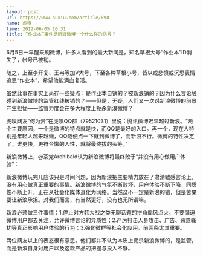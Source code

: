 ```yaml
---
layout: post
url: https://www.huxiu.com/article/898
name: 虎嗅
time: 2012-06-05 10:31
title: “作业本”事件是新浪微博一个什么样的信号？
---
```

6月5日一早醒来刷微博，许多人看到的最大新闻是，知名草根大号“作业本”ID消失了，帐号已被销。

随之，上至李开复、王冉等加V大号，下至各种草根小号，皆以或悲愤或沉思表情追思“作业本”，希望他能满血复活。

虽然此事在事实上尚存一些疑点：是作业本自销的？被新浪销的？因为什么言论触碰到新浪微博的监管红线被销的？——但是，无疑，人们又一次对新浪微博的前景产生担忧——监管力度会在多大程度上扼杀新浪微博？

虎嗅网友“何为贵”在虎嗅QQ群（79521031）里说：腾讯微博迟早超过新浪。“两个主要原因，一个是微博的特点就是快，而QQ是最好的入口。再一个，现在人特别是年轻人越来越懒，QQ随便点一下就到微博了，而新浪不行。微博的特性决定了，谁更快，更符合懒的人性，就将最终拔的头筹。”

新浪微博上，@茶党Archibald认为新浪微博将最终败于“并没有用心做用户体验”：

新浪微博玩完儿应该只是时间问题，因为新浪把主要精力放在了肃清敏感言论上，没有用心做真正重要的事情。新浪微博的气氛不断败坏，用户体验不断下降，同质性不断上升，正在从社会化媒体退化为网络。当然这不一定是新浪的错，但是苦果要让新浪承担。对我们而言，有当然更好，没有也无所谓嘛。

新浪必须做三件事情：1.停止对方韩大战之类无聊话题的拼命煽风点火，不要强迫微博用户都去关注，允许微博言论的异质性；2.严厉打击人身攻击、广告、恶意骚扰等真正影响用户体验的行为；3.强化微群等社会化应用。前两条尤其重要。

两位网友以上的表态很有意思。他们都并不认为本质上扼杀新浪微博的，是监管，而是新浪自身对用户以及这款产品的把握与投入不够。

